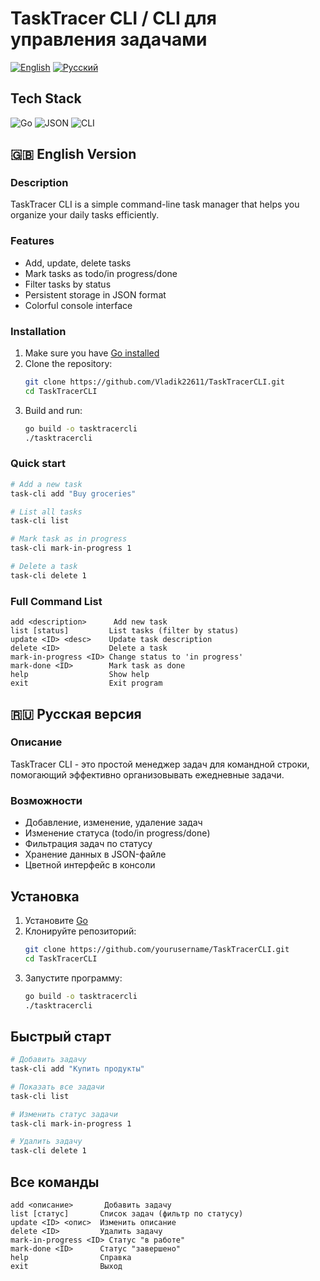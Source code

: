 # TaskTracer CLI  / CLI для управления задачами 

[![English](https://img.shields.io/badge/English-🇬🇧-blue?style=flat-square)](README.md#english-version)
[![Русский](https://img.shields.io/badge/Русский-🇷🇺-red?style=flat-square)](README.md#русская-версия)

## Tech Stack
![Go](https://img.shields.io/badge/Go-1.20+-00ADD8?style=flat-square&logo=go)
![JSON](https://img.shields.io/badge/JSON-Data_Storage-000000?style=flat-square&logo=json)
![CLI](https://img.shields.io/badge/CLI-Interface-4EAA25?style=flat-square&logo=terminal)


<a id="english-version"></a>
## 🇬🇧 English Version

### Description
TaskTracer CLI is a simple command-line task manager that helps you organize your daily tasks efficiently.

### Features
-  Add, update, delete tasks
- Mark tasks as todo/in progress/done
- Filter tasks by status
- Persistent storage in JSON format
- Colorful console interface

### Installation
1. Make sure you have [Go installed](https://golang.org/dl/)
2. Clone the repository:
   ```bash
   git clone https://github.com/Vladik22611/TaskTracerCLI.git
   cd TaskTracerCLI
   ```
3. Build and run:
    ```bash
   go build -o tasktracercli
   ./tasktracercli
   ```
### Quick start 
   ``` bash
   # Add a new task
   task-cli add "Buy groceries"
   
   # List all tasks
   task-cli list
   
   # Mark task as in progress
   task-cli mark-in-progress 1
   
   # Delete a task
   task-cli delete 1
   ```
### Full Command List
``` text
add <description>      Add new task
list [status]         List tasks (filter by status)
update <ID> <desc>    Update task description
delete <ID>           Delete a task
mark-in-progress <ID> Change status to 'in progress'
mark-done <ID>        Mark task as done
help                  Show help
exit                  Exit program
```
<a id="русская-версия"></a>
## 🇷🇺 Русская версия
### Описание
TaskTracer CLI - это простой менеджер задач для командной строки, помогающий эффективно организовывать ежедневные задачи.

### Возможности
- Добавление, изменение, удаление задач
- Изменение статуса (todo/in progress/done)
- Фильтрация задач по статусу
- Хранение данных в JSON-файле
- Цветной интерфейс в консоли

## Установка
1. Установите [Go](https://golang.org/dl/)
2. Клонируйте репозиторий:
   ```bash
   git clone https://github.com/yourusername/TaskTracerCLI.git
   cd TaskTracerCLI
   ```
3. Запустите программу:
    ```bash
   go build -o tasktracercli
   ./tasktracercli
   ```
## Быстрый старт
```bash
# Добавить задачу
task-cli add "Купить продукты"

# Показать все задачи
task-cli list

# Изменить статус задачи
task-cli mark-in-progress 1

# Удалить задачу
task-cli delete 1
```
## Все команды
```text
add <описание>       Добавить задачу
list [статус]       Список задач (фильтр по статусу)
update <ID> <опис>  Изменить описание
delete <ID>         Удалить задачу
mark-in-progress <ID> Статус "в работе"
mark-done <ID>      Статус "завершено"
help                Справка
exit                Выход
```

   
